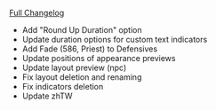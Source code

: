 [Full Changelog](https://github.com/enderneko/Cell/compare/r94-release...4050404d751d8ca59cc5838f090e3c0c39a0db21)

- Add "Round Up Duration" option
- Update duration options for custom text indicators
- Add Fade (586, Priest) to Defensives
- Update positions of appearance previews
- Update layout preview (npc)
- Fix layout deletion and renaming
- Fix indicators deletion
- Update zhTW
